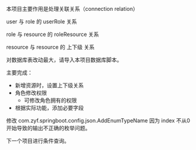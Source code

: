 本项目主要作用是处理关联关系（connection relation）

user 与 role 的 userRole 关系

role 与 resource 的 roleResource 关系

resource 与 resource 的 上下级 关系

对数据库表改动最大，请导入本项目数据库脚本。

主要完成：
  - 新增资源时，设置上下级关系
  - 角色修改权限
    - 可修改角色拥有的权限
  - 根据实际功能，添加必要字段

修改 com.zyf.springboot.config.json.AddEnumTypeName 因为 index 不从0 开始导致的输出不正确的枚举问题。

下一个项目进行条件查询。